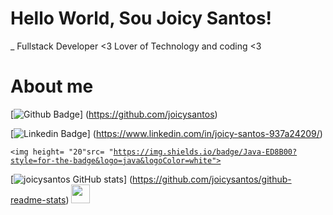 
# Hello World, Sou Joicy Santos!

_ Fullstack Developer <3 
Lover of Technology and coding <3 

# About me

[![Github Badge](https://img.shields.io/badge/-Github-000?style=flat-square&logo=Github&logoColor=white&link=https://github.com/joicysantos)] (https://github.com/joicysantos)

[![Linkedin Badge](https://img.shields.io/badge/-LinkedIn-blue?style=flat-square&logo=Linkedin&logoColor=white&link=https://www.linkedin.com/in/joicy-santos-937a24209/)] (https://www.linkedin.com/in/joicy-santos-937a24209/)


<code><img height= "20"src= "https://img.shields.io/badge/Java-ED8B00?style=for-the-badge&logo=java&logoColor=white"></code>



[![joicysantos GitHub stats](https://github-readme-stats.vercel.app/api?username=joicysantos)] (https://github.com/joicysantos/github-readme-stats)
<img src=https://github.com/TheDudeThatCode/TheDudeThatCode/blob/master/Assets/Earth.gif width="30">




